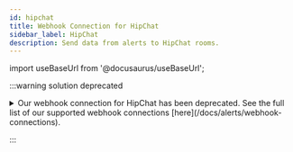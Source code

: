 ```yaml
---
id: hipchat
title: Webhook Connection for HipChat
sidebar_label: HipChat
description: Send data from alerts to HipChat rooms.
---
```


import useBaseUrl from '@docusaurus/useBaseUrl';

:::warning solution deprecated

<details>
<summary>Our webhook connection for HipChat has been deprecated. See the full list of our supported webhook connections [here](/docs/alerts/webhook-connections).</summary>

<img src={useBaseUrl('img/connection-and-integration/hipchat-logo-vector.svg')} alt="icon" width="45"/>

Our HipChat CSE Action has been deprecated as well.

HipChat webhook connections allow you to send Sumo Logic alert results to HipChat rooms. For information on how to build your webhook payload refer to HipChat Webhooks in the [HipChat API documentation](https://developer.atlassian.com/server/hipchat/integrating-with-hipchat/).

Once you set up the webhook connection, you'll have the option to use it in a [Scheduled Search](schedule-searches-webhook-connections.md) or [Monitor](/docs/alerts/monitors).

:::note
[Webhook connections](set-up-webhook-connections.md) rely on HTTP endpoints that tell Sumo Logic where to send data. You can set up any number of connections.
:::

:::note
You'll need the **Manage connections** [role capability](/docs/manage/users-roles/roles/role-capabilities) to create webhook connections.
:::

To set up a webhook connection for HipChat:

1. In Sumo Logic, go to **Manage Data** > **Monitoring** > **Connections**.
1. On the **Connections** page click **Add**.
1. Click **HipChat**.
1. In the **Create Connection** dialog, enter the **Name** of the connection.
1. (Optional) Enter a **Description** for the connection.
1. Enter the **URL** for the endpoint. Find this URL and token in the HipChat integration field **Send messages to this room by posting to this URL**. The URL uses the format: 
    ```
    https://[username].hipchat.com/v2/room/[Room API ID]/notification?auth_token=[token]
    ```
    For more information, see [HipChat API documentation](https://www.hipchat.com/docs/apiv2).
1. (Optional) **Authorization Header**, not required for HipChat. 
1. (Optional) **Custom Headers**, enter up to five comma separated key-value pairs.
1. Under **Payload**, enter a JSON object in the format required by HipChat. A default HipChat Payload is provided. For details on variables that can be used as parameters within your JSON object, see [Webhook Payload Variables](set-up-webhook-connections.md). 
1. Click **Save**.

</details>

:::
